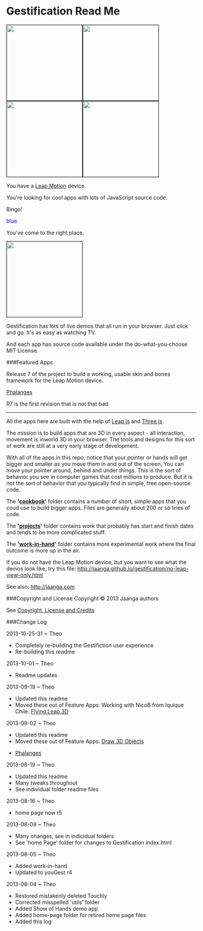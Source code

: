 Gestification Read Me
=====================

<img border=1 src=http://jaanga.github.io/gestification/cookbook/jest-live/r1/jest-live-screen-grab-240x180.png width=200><img border=1 src=http://jaanga.github.io/gestification/cookbook/jest-play/json/r1/jest-record-json-screen-grab-240x180.png  width=200><img border=1 src=http://jaanga.github.io/gestification/cookbook/phalanges/r7/phalanges-screen-grab-240x180.png width=200><img border=1 src=http://jaanga.github.io/gestification/cookbook/draw-3d-objects/r1/draw-3d-objects-screen-grab-240x180.png  width=200>

You have a [Leap Motion](http://leapmotion.com) device.  

You're looking for cool apps with lots of JavaScript source code.  

Bingo!  

<span style="color:blue">blue</span>

You've come to the right place.  

<img border=1 src=http://jaanga.github.io/gestification/cookbook/yougest/r4/index-screen-grab-240x180.png width=200>





<!--
JavaScript web-apps from Jaanga for the awesome [Leap Motion](http://leapmotion.com) device.
-->

Gestification has lots of live demos that all run in your browser. Just click and go. It's as easy as watching TV.

And each app has source code available under the do-what-you-choose MIT License.


###Featured Apps

Release 7 of the project to build a working, usable skin and bones framework for the Leap Motion device.

[Phalanges](http://jaanga.github.io/gestification/cookbook/phalanges/r7/phalanges.html)

R7 is the first revision that is not that bad.

***

All the apps here are built with the help of [Leap.js](http://js.leapmotion.com/) and [Three.js](http://threejs.org).

The mission is to build apps that are 3D in every aspect - all interaction, movement is inworld 3D in your browser. 
The tools and designs for this sort of work are still at a very early stage of development.

With all of the apps in this repo, notice that your pointer or hands will get bigger and smaller as you move them in and out of the screen. You can move your pointer around, behind and under things. 
This is the sort of behavior you see in computer games that cost millions to produce. But it is not the sort of behavior that you typically find in simple, free open-source code.

The **'[cookbook](https://github.com/jaanga/gestification/tree/gh-pages/cookbook)'** folder contains a number of short, simple apps that you coud use to build bigger apps. Files are generally about 200 or so lines of code.

The **'[projects](https://github.com/jaanga/gestification/tree/gh-pages/projects)'** folder contains work that probably has start and finish dates and tends to be more complicated stuff.

The **'[work-in-hand](https://github.com/jaanga/gestification/tree/gh-pages/work-in-hand)'** folder contains more experimental work where the final outcome is more up in the air.

If you do not have the Leap Motion device, but you want to see what the demos look like, try this file: <http://jaanga.github.io/gestification/no-leap-view-only.html>

See also: <http://jaanga.com>






###Copyright and License
Copyright &copy; 2013 Jaanga authors

See [Copyright, License and Credits](https://github.com/jaanga/gestification/blob/gh-pages/copyright-license-credits.md)

###Change Log

2013-10-25-31 ~ Theo  

* Completely re-building the Gestifiction user experience
* Re-building this readme  

2013-10-01 ~ Theo  

* Readme updates  

2013-09-19 ~ Theo  

* Updated this readme
* Moved these out of Feature Apps: Working with NicoB from Iquique Chile: [Flying Leap 3D](https://github.com/jaanga/gestification/tree/gh-pages/projects/flying-leap-3d)

2013-09-02 ~ Theo  

* Updated this readme
* Moved these out of Feature Apps: [Draw 3D Objects](http://jaanga.github.io/gestification/cookbook/draw-3d-objects/r1/draw-3d-objects.html)
- [Phalanges](http://jaanga.github.io/gestification/work-in-hand/phalanges/r3/phalanges.html)

2013-08-19 ~ Theo  

* Updated this readme
* Many tweaks throughout
* See individual folder readme files

2013-08-16 ~ Theo  

* home page now r5

2013-08-09 ~ Theo  

* Many changes, see in indicidual folders
* See 'home Page' folder for changes to Gestification index.html

2013-08-05 ~ Theo  

* Added work-in-hand
* Updated to youGest r4

2013-08-04 ~ Theo  

* Restored mistakenly deleted Touchly
* Corrected misspelled 'utils' folder
* Added Show of Hands demo app
* Added home-page folder for retired home page files 
* Added this log

